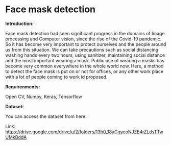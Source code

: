 # Face mask detection

**Introduction:**

Face mask detection had seen significant progress in the domains of Image processing and Computer vision, since the rise of the Covid-19 pandemic. So it has become very important to protect ourselves and the people around us from this situation. We can take precautions such as social distancing washing hands every two hours, using sanitizer, maintaining social distance and the most important wearing a mask. Public use of wearing a masks has become very common everywhere in the whole world now. Here, a method to detect the face mask is put on or not for offices, or any other work place with a lot of people coming to work id proposed.

**Requirenments:**

Open CV, Numpy, Keras, Tensorflow

**Dataset:**

You can access the dataset from here. 

Link: https://drive.google.com/drive/u/2/folders/13h0_18yGgyeoNJZE4rZLdsTTwUMkBddA

